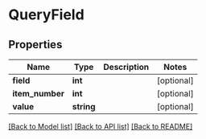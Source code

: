 # QueryField

## Properties
Name | Type | Description | Notes
------------ | ------------- | ------------- | -------------
**field** | **int** |  | [optional] 
**item_number** | **int** |  | [optional] 
**value** | **string** |  | [optional] 

[[Back to Model list]](../README.md#documentation-for-models) [[Back to API list]](../README.md#documentation-for-api-endpoints) [[Back to README]](../README.md)


